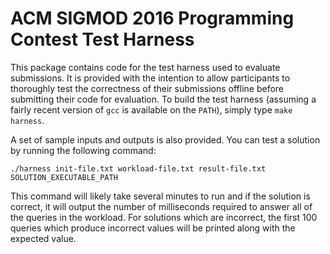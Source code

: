 # ACM SIGMOD 2016 Programming Contest Test Harness

This package contains code for the test harness used to evaluate submissions.
It is provided with the intention to allow participants to thoroughly test the correctness of their submissions offline before submitting their code for evaluation.
To build the test harness (assuming a fairly recent version of `gcc` is available on the `PATH`), simply type `make harness`.

A set of sample inputs and outputs is also provided.
You can test a solution by running the following command:

    ./harness init-file.txt workload-file.txt result-file.txt SOLUTION_EXECUTABLE_PATH

This command will likely take several minutes to run and if the solution is correct, it will output the number of milliseconds required to answer all of the queries in the workload.
For solutions which are incorrect, the first 100 queries which produce incorrect values will be printed along with the expected value.
